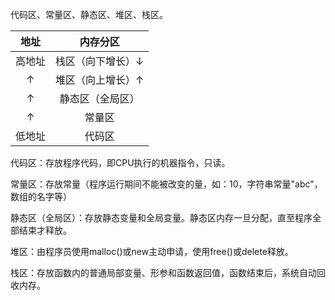 代码区、常量区、静态区、堆区、栈区。

|  地址  |     内存分区      |
| :----: | :---------------: |
| 高地址 | 栈区（向下增长）↓ |
|   ↑    | 堆区（向上增长）↑ |
|   ↑    | 静态区（全局区）  |
|   ↑    |      常量区       |
| 低地址 |      代码区       |

代码区：存放程序代码，即CPU执行的机器指令，只读。

常量区：存放常量（程序运行期间不能被改变的量，如：10，字符串常量"abc"，数组的名字等）

静态区（全局区）：存放静态变量和全局变量。静态区内存一旦分配，直至程序全部结束才释放。

堆区：由程序员使用malloc()或new主动申请，使用free()或delete释放。

栈区：存放函数内的普通局部变量、形参和函数返回值，函数结束后，系统自动回收内存。

